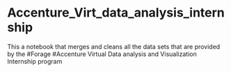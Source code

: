 # Accenture_Virt_data_analysis_internship
This a notebook that merges and cleans all the data sets that are provided by the #Forage #Accenture Virtual Data analysis and Visualization Internship program
